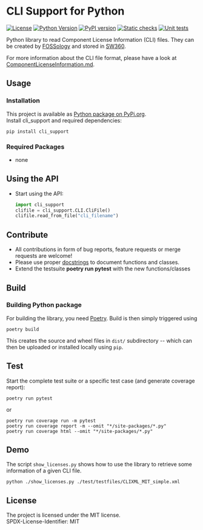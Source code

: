 # CLI Support for Python

[![License](https://img.shields.io/badge/license-MIT-blue.svg)](https://github.com/sw360/clipython/blob/master/License.md)
[![Python Version](https://img.shields.io/badge/python-3.8%2C3.9-yellow?logo=python)](https://www.python.org/doc/versions/)
[![PyPI version](https://img.shields.io/badge/pypi%20package-1.2.1-green)](https://pypi.org/project/cli-support)
[![Static checks](https://github.com/sw360/clipython/actions/workflows/python-package.yml/badge.svg)](https://github.com/sw360/clipython/actions/workflows/python-package.yml)
[![Unit tests](https://github.com/sw360/clipython/actions/workflows/unit-test.yml/badge.svg)](https://github.com/sw360/clipython/actions/workflows/unit-test.yml)

Python library to read Component License Information (CLI) files. They can be
created by [FOSSology](https://www.fossology.org) and stored in
[SW360](https://www.eclipse.org/sw360/).

For more information about the CLI file format, please have a look at
[ComponentLicenseInformation.md](ComponentLicenseInformation.md).

## Usage

### Installation

This project is available as [Python package on PyPi.org](https://pypi.org/project/cli-support/).  
Install cli_support and required dependencies:

  ```shell
  pip install cli_support
  ```

### Required Packages

* none

## Using the API

* Start using the API:

  ```python
  import cli_support
  clifile = cli_support.CLI.CliFile()
  clifile.read_from_file("cli_filename")
  ```

## Contribute

* All contributions in form of bug reports, feature requests or merge requests are welcome!
* Please use proper [docstrings](https://realpython.com/documenting-python-code/) to document
  functions and classes.
* Extend the testsuite **poetry run pytest** with the new functions/classes

## Build

### Building Python package

For building the library, you need [Poetry](https://python-poetry.org/). Build is then
simply triggered using

```shell
poetry build
```

This creates the source and wheel files in ```dist/``` subdirectory -- which can then
be uploaded or installed locally using ```pip```.

## Test

Start the complete test suite or a specific test case (and generate coverage report):

```shell
poetry run pytest
```

or

```shell
poetry run coverage run -m pytest
poetry run coverage report -m --omit "*/site-packages/*.py"
poetry run coverage html --omit "*/site-packages/*.py"
```

## Demo

The script ``show_licenses.py`` shows how to use the library to retrieve some information
of a given CLI file.

```shell
python ./show_licenses.py ./test/testfiles/CLIXML_MIT_simple.xml
```

## License

The project is licensed under the MIT license.  
SPDX-License-Identifier: MIT
